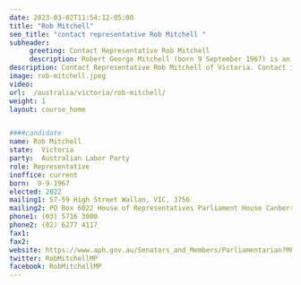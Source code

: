 ```yaml
---
date: 2023-03-02T11:54:12-05:00
title: "Rob Mitchell"
seo_title: "contact representative Rob Mitchell "
subheader:
     greeting: Contact Representative Rob Mitchell
     description: Robert George Mitchell (born 9 September 1967) is an Australian politician. He has been an Australian Labor Party member of the Australian House of Representatives since August 2010, representing the electorate of McEwen. He was a member of the Victorian Legislative Council from 2002 to 2006, and was Second Deputy Speaker of the Australian House of Representatives from 2013 to 2022.
description: Contact Representative Rob Mitchell of Victoria. Contact information for Rob Mitchell includes email address, phone number, and mailing address.
image: rob-mitchell.jpeg
video:
url:  /australia/victoria/rob-mitchell/
weight: 1
layout: course_home


####candidate
name: Rob Mitchell
state:	Victoria
party:	Australian Labor Party
role: Representative
inoffice: current
born:  9-9-1967
elected: 2022
mailing1: 57-59 High Street Wallan, VIC, 3756
mailing2: PO Box 6022 House of Representatives Parliament House Canberra ACT 2600
phone1:	(03) 5716 3000
phone2: (02) 6277 4117
fax1:
fax2:
website: https://www.aph.gov.au/Senators_and_Members/Parliamentarian?MPID=M3E
twitter: RobMitchellMP
facebook: RobMitchellMP
---
```

